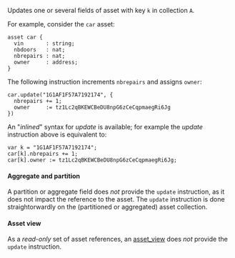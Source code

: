 Updates one or several fields of asset with key `k` in collection `A`.

For example, consider the `car` asset:
```archetype
asset car {
  vin       : string;
  nbdoors   : nat;
  nbrepairs : nat;
  owner     : address;
}
```

The following instruction increments `nbrepairs` and assigns `owner`:
```archetype
car.update("1G1AF1F57A7192174", {
  nbrepairs += 1;
  owner     := tz1Lc2qBKEWCBeDU8npG6zCeCqpmaegRi6Jg
})
```

An "*inlined*" syntax for *update* is available; for example the *update* instruction above is equivalent to:
```archetype
var k = "1G1AF1F57A7192174";
car[k].nbrepairs += 1;
car[k].owner := tz1Lc2qBKEWCBeDU8npG6zCeCqpmaegRi6Jg;
```

#### Aggregate and partition

A partition or aggregate field does *not* provide the `update` instruction, as it does not impact the reference to the asset. The `update` instruction is done straightorwardly on the (partitioned or aggregated) asset collection.

#### Asset view

As a *read-only* set of asset references, an [asset_view](/docs/reference/types#asset_view<A>) does *not* provide the `update` instruction.